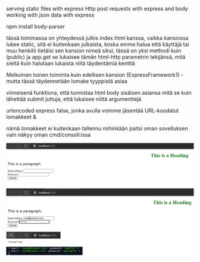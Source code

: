 serving static files with express
Http post requests with express and body
working with json data with express

npm install body-parser

tässä toiminassa on yhteydessä julkis index.html kanssa, vaikka kansiossa lukee static, 
sitä ei kuitenkaan julkaista, koska emme halua että käyttäjä tai muu henkilö tietäisi sen kansion nimeä siksi,
tässä on yksi methodi kuin (public) ja app.get se lukaisee tämän html-http parametrin tekijänsä, mitä sieltä kuin halutaan lukaista niitä täydentämiä kenttiä 

Melkoinen toinen toiminta kuin edellisen kansion (ExpressFramework1) - mutta tässä täydennetään lomake tyyppistä asiaa

viimeisenä funktiona, että tunnistaa html body sisäisen asiansa mitä se kuin lähettää submit juttuja, että lukaisee niiitä argumenttejä

urlencoded express false, jonka avulla voimme jäsentää URL-koodatut lomakkeet & 

nämä lomakkeet ei kuitenkaan tallennu mihinkään paitsi oman sovelluksen vain näkyy oman cmd/consoll:issa

![Alt text](images/Node1.PNG?raw=true "None")
![Alt text](images/Node2.PNG?raw=true "None")
